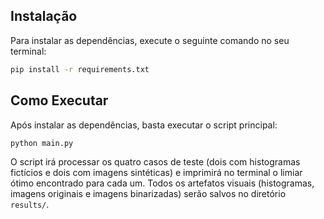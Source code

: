 ## Instalação

Para instalar as dependências, execute o seguinte comando no seu terminal:

```bash
pip install -r requirements.txt
```

## Como Executar

Após instalar as dependências, basta executar o script principal:

```bash
python main.py
```

O script irá processar os quatro casos de teste (dois com histogramas fictícios e dois com imagens sintéticas) e imprimirá no terminal o limiar ótimo encontrado para cada um. Todos os artefatos visuais (histogramas, imagens originais e imagens binarizadas) serão salvos no diretório `results/`.
